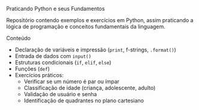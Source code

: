Praticando Python e seus Fundamentos  

Repositório contendo exemplos e exercícios em Python, assim praticando a lógica de programação e conceitos fundamentais da linguagem.  

Conteúdo
- Declaração de variáveis e impressão (`print`, f-strings, `.format()`)
- Entrada de dados com `input()`
- Estruturas condicionais (`if`, `elif`, `else`)
- Funções (`def`)
- Exercícios práticos:
  - Verificar se um número é par ou ímpar
  - Classificação de idade (criança, adolescente, adulto)
  - Validação de usuário e senha
  - Identificação de quadrantes no plano cartesiano 
